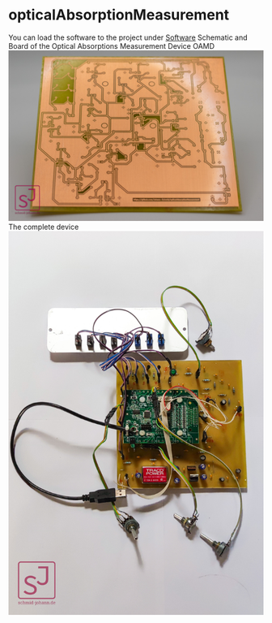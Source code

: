 # opticalAbsorptionMeasurement
You can load the software to the project under
[Software](https://github.com/Johann-Schmid/plotLabjack)
Schematic and Board of the Optical Absorptions Measurement Device OAMD
![Image](20230604-IMG_1222.jpg)
The complete device
![Image](1687764362518.jpg)

